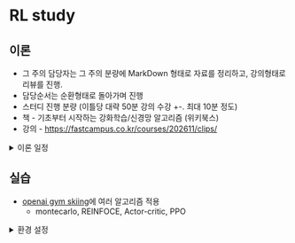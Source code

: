 # RL study

## 이론

- 그 주의 담당자는 그 주의 분량에 MarkDown 형태로 자료를 정리하고, 강의형태로 리뷰를 진행.
- 담당순서는 순환형태로 돌아가며 진행
- 스터디 진행 분량 (이틀당 대략 50분 강의 수강 +-. 최대 10분 정도)
- 책 - 기초부터 시작하는 강화학습/신경망 알고리즘 (위키북스)
- 강의 - https://fastcampus.co.kr/courses/202611/clips/



<details><summary>이론 일정</summary>


<br>

**Part 1. 강화학습 소개**

- [1차시](https://github.com/black-subb/study_Reinforcement_learning/issues/1#issue-1121989354)
  - 01\. 강화학습(RL)이란? 
  - 03\. RL 구현을 위한 환경설정 

**Part 2. 가치기반 강화학습의 풀이법**

- [2차시](https://github.com/black-subb/study_Reinforcement_learning/issues/2)
  - Ch 01. 마르코프 결정과정
    - 01\. MP, MRP
- [3차시](https://github.com/black-subb/study_Reinforcement_learning/issues/3#issue-1135288989)
  - Ch 02. 동적 계획법
    - 01\. DP(동적계획법)
- [4차시](https://github.com/black-subb/study_Reinforcement_learning/issues/4#issue-1137866355)
  - Ch 02. 동적 계획법
    - 03\. 비동기적 동적계획법
- [5차시](https://github.com/black-subb/study_Reinforcement_learning/issues/5#issue-1144913368)
  - Ch 03. 모델 없이 세상 알아가기
    - 01\. 도박의 도시 몬테카를로(MC) 그리고 MC 정책추정 - 1
- [6차시](https://github.com/black-subb/study_Reinforcement_learning/issues/6#issue-1148625300)
  - Ch 03. 모델 없이 세상 알아가기
    - 02\. 도박의 도시 몬테카를로(MC) 그리고 MC 정책추정 - 2
- [7차시](https://github.com/black-subb/study_Reinforcement_learning/issues/7#issue-1148625579)
  - Ch 03. 모델 없이 세상 알아가기
    - 04\. Temporal Difference (TD) 정책추정
- [8차시](https://github.com/black-subb/study_Reinforcement_learning/issues/7#issue-1148625579)
  - Ch 04. 모델없이 세상 조종하기
    - 01\. [MC Control] MC기법을 활용한 최적 정책 찾기 
    - 03\. [SARSA] TD기법을 활용한 최적 정책 찾기 
- [9차시]()
  - Ch 05. 어깨넘어 배워서 세상 조종하기
    - 01\. Off-policy MC control
    - 02\. Off-policy TD control, Q-learning

**Part 3. 함수 근사기법**

- [10차시]()
  - Ch 01. 함수 근사 소개
    - 01\. 함수 근사 어떻게 RL에
    - 02\. 함수 근사 첫걸음 - 선형회귀 모델
- [11차시]()
  - Ch 02. 심층 신경망을 활용한 함수근사
    - 01\. 선형 근사 - 1
    - 02\. 선형 근사 - 2
- [12차시]()
  - Ch 02. 심층 신경망을 활용한 함수근사
    - 05\. Naive Deep Q-Learning - 1
    - 06\. Naive Deep Q-Learning - 2
- [13차시]()
  - Ch 02. 심층 신경망을 활용한 함수근사
    - 07\. 합성곱 신경망 기초

​	</details>

## 실습

- [openai gym skiing](https://gym.openai.com/envs/Skiing-v0/)에 여러 알고리즘 적용
  - montecarlo, REINFOCE, Actor-critic, PPO

<details><summary>환경 설정</summary>


<br>

- gym[atari] 설치 후 autorom 추가 설치

```sh
pip install -U gym[atari]
pip install autorom
autorom
```

- 환경 설정 테스트

```python
import gym
// print(gym.envs.registry.all())
env = gym.make('Skiing-v0', render_mode='human')
env.reset()
for _ in range(100):
    env.step(env.action_space.sample()) # take a random action
env.close()
```

- 참고 링크

  - [openai gym getting started](https://gym.openai.com/docs/)


  - [ModuleNotFoundError: No module named 'gym.envs.atari'](https://github.com/openai/gym/issues/2498)


  - [Error in importing environment OpenAI Gym](https://stackoverflow.com/questions/69442971/error-in-importing-environment-openai-gym)

</details>
